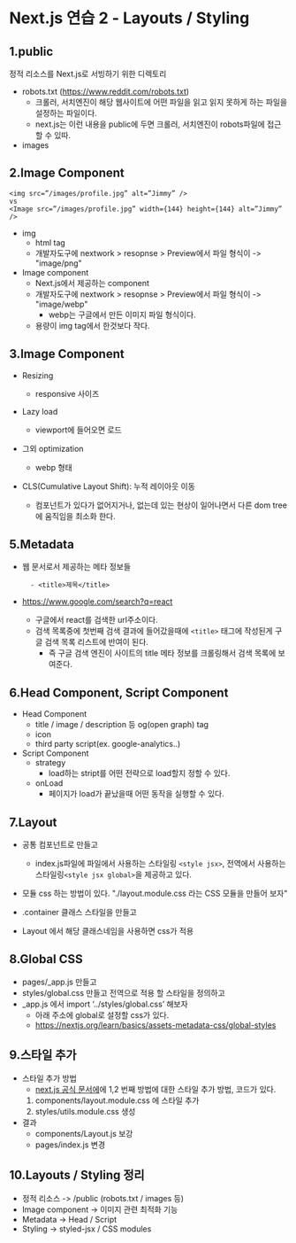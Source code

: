 # Next.js 연습 2 - Layouts / Styling

## 1.public

정적 리소스를 Next.js로 서빙하기 위한 디렉토리

- robots.txt (https://www.reddit.com/robots.txt)
  - 크롤러, 서치엔진이 해당 웹사이트에 어떤 파일을 읽고 읽지 못하게 하는 파일을 설정하는 파일이다.
  - next.js는 이런 내용을 public에 두면 크롤러, 서치엔진이 robots파일에 접근 할 수 있따.
- images

## 2.Image Component

```
<img src=”/images/profile.jpg” alt=”Jimmy” />
vs
<Image src=”/images/profile.jpg” width={144} height={144} alt=”Jimmy” />

```

- img
  - html tag
  - 개발자도구에 nextwork > resopnse > Preview에서 파일 형식이 -> "image/png"
- Image component
  - Next.js에서 제공하는 component
  - 개발자도구에 nextwork > resopnse > Preview에서 파일 형식이 -> "image/webp"
    - webp는 구글에서 만든 이미지 파일 형식이다.
  - 용량이 img tag에서 한것보다 작다.

## 3.Image Component

- Resizing
  - responsive 사이즈
- Lazy load
  - viewport에 들어오면 로드
- 그외 optimization

  - webp 형태

- CLS(Cumulative Layout Shift): 누적 레이아웃 이동
  - 컴포넌트가 있다가 없어지거나, 없는데 있는 현상이 일어나면서 다른 dom tree에 움직임을 최소화 한다.

## 5.Metadata

- 웹 문서로서 제공하는 메타 정보들

  ```
    - <title>제목</title>
  ```

- https://www.google.com/search?q=react
  - 구글에서 react를 검색한 url주소이다.
  - 검색 목록중에 첫번째 검색 결과에 들어갔을때에 `<title>` 태그에 작성된게 구글 검색 목록 리스트에 반여이 된다.
    - 즉 구글 검색 엔진이 사이트의 title 메타 정보를 크롤링해서 검색 목록에 보여준다.

## 6.Head Component, Script Component

- Head Component
  - title / image / description 등 og(open graph) tag
  - icon
  - third party script(ex. google-analytics..)
- Script Component
  - strategy
    - load하는 stript를 어떤 전략으로 load할지 정할 수 있다.
  - onLoad
    - 페이지가 load가 끝났을때 어떤 동작을 실행할 수 있다.

## 7.Layout

- 공통 컴포넌트로 만들고
  - index.js파일에 파일에서 사용하는 스타일링 `<style jsx>`, 전역에서 사용하는 스타일링`<style jsx global>`을 제공하고 있다.
- 모듈 css 하는 방법이 있다.
  "./layout.module.css 라는 CSS 모듈을 만들어 보자"

- .container 클래스 스타일을 만들고
- Layout 에서 해당 클래스네임을 사용하면 css가 적용

## 8.Global CSS

- pages/\_app.js 만들고
- styles/global.css 만들고 전역으로 적용 할 스타일을 정의하고
- \_app.js 에서 import ‘../styles/global.css’ 해보자
  - 아래 주소에 global로 설정할 css가 있다.
  - https://nextjs.org/learn/basics/assets-metadata-css/global-styles

## 9.스타일 추가

- 스타일 추가 방법
  - [next.js 공식 문서에](https://nextjs.org/learn/basics/assets-metadata-css/polishing-layout)에 1,2 번째 방법에 대한 스타일 추가 방법, 코드가 있다.
  1. components/layout.module.css 에 스타일 추가
  2. styles/utils.module.css 생성
- 결과
  - components/Layout.js 보강
  - pages/index.js 변경

## 10.Layouts / Styling 정리

- 정적 리소스 -> /public (robots.txt / images 등)
- Image component -> 이미지 관련 최적화 기능
- Metadata -> Head / Script
- Styling -> styled-jsx / CSS modules
